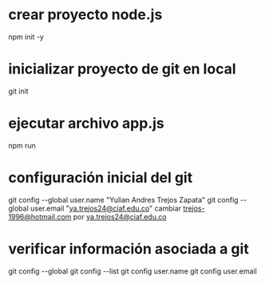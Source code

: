 # crear proyecto node.js
npm init -y

# inicializar proyecto de git en local
git init 

# ejecutar archivo app.js
npm run 

# configuración inicial del git 

git config --global user.name "Yulian Andres Trejos Zapata"
git config --global user.email "ya.trejos24@ciaf.edu.co" cambiar trejos-1996@hotmail.com por ya.trejos24@ciaf.edu.co

# verificar información asociada a git
git config --global
git config --list
git config user.name
git config user.email


